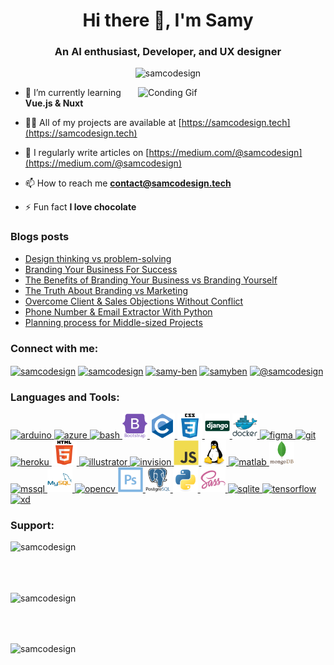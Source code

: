 <h1 align="center">Hi there 👋, I'm Samy</h1>
<h3 align="center">An AI enthusiast, Developer, and UX designer</h3>

<p align="center"> <img src="https://komarev.com/ghpvc/?username=samcodesign&label=Profile%20views&color=ff4242&style=flat" alt="samcodesign" /> </p>

<img align="right" width="300"  src="https://24.media.tumblr.com/03c9505cfe9473d13619cd18a98d90e5/tumblr_n3xetmlDS41qav3uso1_500.gif" alt="Conding Gif"/>

- 🌱 I’m currently learning **Vue.js & Nuxt**

- 👨‍💻 All of my projects are available at [https://samcodesign.tech](https://samcodesign.tech)

- 📝 I regularly write articles on [https://medium.com/@samcodesign](https://medium.com/@samcodesign)

- 📫 How to reach me **contact@samcodesign.tech**

- ⚡ Fun fact **I love chocolate**

### Blogs posts
<!-- BLOG-POST-LIST:START -->
- [Design thinking vs problem-solving](https://medium.com/@samcodesign/design-thinking-vs-problem-solving-f8134b62ef8f?source=rss-977545ec14bc------2)
- [Branding Your Business For Success](https://medium.com/@samcodesign/branding-your-business-for-success-cedc2ea99252?source=rss-977545ec14bc------2)
- [The Benefits of Branding Your Business vs Branding Yourself](https://medium.com/@samcodesign/the-benefits-of-branding-your-business-vs-branding-yourself-140cc70cb2d6?source=rss-977545ec14bc------2)
- [The Truth About Branding vs Marketing](https://medium.com/@samcodesign/the-truth-about-branding-vs-marketing-c2dae473682?source=rss-977545ec14bc------2)
- [Overcome Client &amp; Sales Objections Without Conflict](https://medium.com/@samcodesign/overcome-client-sales-objections-without-conflict-312c07c39495?source=rss-977545ec14bc------2)
- [Phone Number &amp; Email Extractor With Python](https://dev.to/samcodesign/phone-number-email-extractor-with-python-12g2)
- [Planning process for Middle-sized Projects](https://dev.to/samcodesign/planning-process-for-middle-sized-projects-3o8h)
<!-- BLOG-POST-LIST:END -->

<h3 align="left">Connect with me:</h3>
<p align="left">
<a href="https://dev.to/samcodesign" target="blank"><img align="center" src="https://raw.githubusercontent.com/rahuldkjain/github-profile-readme-generator/master/src/images/icons/Social/devto.svg" alt="samcodesign" height="30" width="40" /></a>
<a href="https://twitter.com/samcodesign" target="blank"><img align="center" src="https://raw.githubusercontent.com/rahuldkjain/github-profile-readme-generator/master/src/images/icons/Social/twitter.svg" alt="samcodesign" height="30" width="40" /></a>
<a href="https://linkedin.com/in/samy-ben" target="blank"><img align="center" src="https://raw.githubusercontent.com/rahuldkjain/github-profile-readme-generator/master/src/images/icons/Social/linked-in-alt.svg" alt="samy-ben" height="30" width="40" /></a>
<a href="https://www.behance.net/samyben" target="blank"><img align="center" src="https://raw.githubusercontent.com/rahuldkjain/github-profile-readme-generator/master/src/images/icons/Social/behance.svg" alt="samyben" height="30" width="40" /></a>
<a href="https://medium.com/@samcodesign" target="blank"><img align="center" src="https://raw.githubusercontent.com/rahuldkjain/github-profile-readme-generator/master/src/images/icons/Social/medium.svg" alt="@samcodesign" height="30" width="40" /></a>
</p>

<h3 align="left">Languages and Tools:</h3>
<p align="left"> <a href="https://www.arduino.cc/" target="_blank" rel="noreferrer"> <img src="https://cdn.worldvectorlogo.com/logos/arduino-1.svg" alt="arduino" width="40" height="40"/> </a> <a href="https://azure.microsoft.com/en-in/" target="_blank" rel="noreferrer"> <img src="https://www.vectorlogo.zone/logos/microsoft_azure/microsoft_azure-icon.svg" alt="azure" width="40" height="40"/> </a> <a href="https://www.gnu.org/software/bash/" target="_blank" rel="noreferrer"> <img src="https://www.vectorlogo.zone/logos/gnu_bash/gnu_bash-icon.svg" alt="bash" width="40" height="40"/> </a> <a href="https://getbootstrap.com" target="_blank" rel="noreferrer"> <img src="https://raw.githubusercontent.com/devicons/devicon/master/icons/bootstrap/bootstrap-plain-wordmark.svg" alt="bootstrap" width="40" height="40"/> </a> <a href="https://www.cprogramming.com/" target="_blank" rel="noreferrer"> <img src="https://raw.githubusercontent.com/devicons/devicon/master/icons/c/c-original.svg" alt="c" width="40" height="40"/> </a> <a href="https://www.w3schools.com/css/" target="_blank" rel="noreferrer"> <img src="https://raw.githubusercontent.com/devicons/devicon/master/icons/css3/css3-original-wordmark.svg" alt="css3" width="40" height="40"/> </a> <a href="https://www.djangoproject.com/" target="_blank" rel="noreferrer"> <img src="https://raw.githubusercontent.com/devicons/devicon/master/icons/django/django-original.svg" alt="django" width="40" height="40"/> </a> <a href="https://www.docker.com/" target="_blank" rel="noreferrer"> <img src="https://raw.githubusercontent.com/devicons/devicon/master/icons/docker/docker-original-wordmark.svg" alt="docker" width="40" height="40"/> </a> <a href="https://www.figma.com/" target="_blank" rel="noreferrer"> <img src="https://www.vectorlogo.zone/logos/figma/figma-icon.svg" alt="figma" width="40" height="40"/> </a> <a href="https://git-scm.com/" target="_blank" rel="noreferrer"> <img src="https://www.vectorlogo.zone/logos/git-scm/git-scm-icon.svg" alt="git" width="40" height="40"/> </a> <a href="https://heroku.com" target="_blank" rel="noreferrer"> <img src="https://www.vectorlogo.zone/logos/heroku/heroku-icon.svg" alt="heroku" width="40" height="40"/> </a> <a href="https://www.w3.org/html/" target="_blank" rel="noreferrer"> <img src="https://raw.githubusercontent.com/devicons/devicon/master/icons/html5/html5-original-wordmark.svg" alt="html5" width="40" height="40"/> </a> <a href="https://www.adobe.com/in/products/illustrator.html" target="_blank" rel="noreferrer"> <img src="https://www.vectorlogo.zone/logos/adobe_illustrator/adobe_illustrator-icon.svg" alt="illustrator" width="40" height="40"/> </a> <a href="https://www.invisionapp.com/" target="_blank" rel="noreferrer"> <img src="https://www.vectorlogo.zone/logos/invisionapp/invisionapp-icon.svg" alt="invision" width="40" height="40"/> </a> <a href="https://developer.mozilla.org/en-US/docs/Web/JavaScript" target="_blank" rel="noreferrer"> <img src="https://raw.githubusercontent.com/devicons/devicon/master/icons/javascript/javascript-original.svg" alt="javascript" width="40" height="40"/> </a> <a href="https://www.linux.org/" target="_blank" rel="noreferrer"> <img src="https://raw.githubusercontent.com/devicons/devicon/master/icons/linux/linux-original.svg" alt="linux" width="40" height="40"/> </a> <a href="https://www.mathworks.com/" target="_blank" rel="noreferrer"> <img src="https://upload.wikimedia.org/wikipedia/commons/2/21/Matlab_Logo.png" alt="matlab" width="40" height="40"/> </a> <a href="https://www.mongodb.com/" target="_blank" rel="noreferrer"> <img src="https://raw.githubusercontent.com/devicons/devicon/master/icons/mongodb/mongodb-original-wordmark.svg" alt="mongodb" width="40" height="40"/> </a> <a href="https://www.microsoft.com/en-us/sql-server" target="_blank" rel="noreferrer"> <img src="https://www.svgrepo.com/show/303229/microsoft-sql-server-logo.svg" alt="mssql" width="40" height="40"/> </a> <a href="https://www.mysql.com/" target="_blank" rel="noreferrer"> <img src="https://raw.githubusercontent.com/devicons/devicon/master/icons/mysql/mysql-original-wordmark.svg" alt="mysql" width="40" height="40"/> </a> <a href="https://opencv.org/" target="_blank" rel="noreferrer"> <img src="https://www.vectorlogo.zone/logos/opencv/opencv-icon.svg" alt="opencv" width="40" height="40"/> </a> <a href="https://www.photoshop.com/en" target="_blank" rel="noreferrer"> <img src="https://raw.githubusercontent.com/devicons/devicon/master/icons/photoshop/photoshop-line.svg" alt="photoshop" width="40" height="40"/> </a> <a href="https://www.postgresql.org" target="_blank" rel="noreferrer"> <img src="https://raw.githubusercontent.com/devicons/devicon/master/icons/postgresql/postgresql-original-wordmark.svg" alt="postgresql" width="40" height="40"/> </a> <a href="https://www.python.org" target="_blank" rel="noreferrer"> <img src="https://raw.githubusercontent.com/devicons/devicon/master/icons/python/python-original.svg" alt="python" width="40" height="40"/> </a> <a href="https://sass-lang.com" target="_blank" rel="noreferrer"> <img src="https://raw.githubusercontent.com/devicons/devicon/master/icons/sass/sass-original.svg" alt="sass" width="40" height="40"/> </a> <a href="https://www.sqlite.org/" target="_blank" rel="noreferrer"> <img src="https://www.vectorlogo.zone/logos/sqlite/sqlite-icon.svg" alt="sqlite" width="40" height="40"/> </a> <a href="https://www.tensorflow.org" target="_blank" rel="noreferrer"> <img src="https://www.vectorlogo.zone/logos/tensorflow/tensorflow-icon.svg" alt="tensorflow" width="40" height="40"/> </a> <a href="https://www.adobe.com/products/xd.html" target="_blank" rel="noreferrer"> <img src="https://cdn.worldvectorlogo.com/logos/adobe-xd.svg" alt="xd" width="40" height="40"/> </a> </p>

<h3 align="left">Support:</h3>
<p><a href="https://www.buymeacoffee.com/samcodesign"> <img align="left" src="https://cdn.buymeacoffee.com/buttons/v2/default-yellow.png" height="50" width="220" alt="samcodesign" /></a></p><br><br>
<br><br>

<p>&nbsp;<img align="left" src="https://github-readme-stats.vercel.app/api?username=samcodesign&show_icons=true&theme=tokyonight&hide_border=true&locale=en" alt="samcodesign" /></p>
<br><br>
<p><img align="center" src="https://github-readme-streak-stats.herokuapp.com/?user=samcodesign&theme=dark" alt="samcodesign" /></p>

